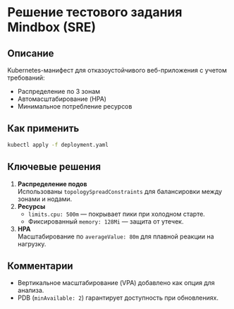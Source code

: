 # Решение тестового задания Mindbox (SRE)

## Описание
Kubernetes-манифест для отказоустойчивого веб-приложения с учетом требований:
- Распределение по 3 зонам
- Автомасштабирование (HPA)
- Минимальное потребление ресурсов

## Как применить
```bash
kubectl apply -f deployment.yaml
```

## Ключевые решения
1. **Распределение подов**  
   Использованы `topologySpreadConstraints` для балансировки между зонами и нодами.
2. **Ресурсы**  
   - `limits.cpu: 500m` — покрывает пики при холодном старте.
   - Фиксированный `memory: 128Mi` — защита от утечек.
3. **HPA**  
   Масштабирование по `averageValue: 80m` для плавной реакции на нагрузку.

## Комментарии
- Вертикальное масштабирование (VPA) добавлено как опция для анализа.
- PDB (`minAvailable: 2`) гарантирует доступность при обновлениях.